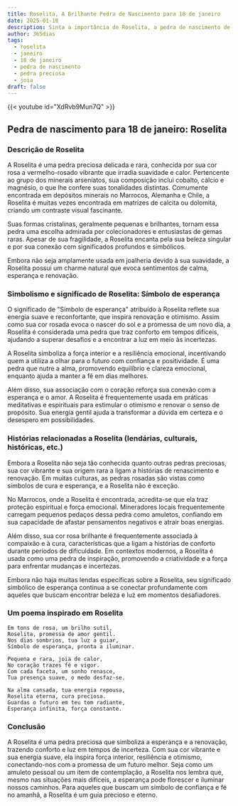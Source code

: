 ```yaml
---
title: Roselita, A Brilhante Pedra de Nascimento para 18 de janeiro
date: 2025-01-18
description: Sinta a importância de Roselita, a pedra de nascimento de 18 de janeiro que simboliza Símbolo de esperança. Deixe que sua beleza e significado iluminem seu dia.
author: 365dias
tags:
  - roselita
  - janeiro
  - 18 de janeiro
  - pedra de nascimento
  - pedra preciosa
  - joia
draft: false
---
```


{{< youtube id="XdRvb9Mun7Q" >}}


## Pedra de nascimento para 18 de janeiro: Roselita

### Descrição de Roselita

A Roselita é uma pedra preciosa delicada e rara, conhecida por sua cor rosa a vermelho-rosado vibrante que irradia suavidade e calor. Pertencente ao grupo dos minerais arseniatos, sua composição inclui cobalto, cálcio e magnésio, o que lhe confere suas tonalidades distintas. Comumente encontrada em depósitos minerais no Marrocos, Alemanha e Chile, a Roselita é muitas vezes encontrada em matrizes de calcita ou dolomita, criando um contraste visual fascinante.

Suas formas cristalinas, geralmente pequenas e brilhantes, tornam essa pedra uma escolha admirada por colecionadores e entusiastas de gemas raras. Apesar de sua fragilidade, a Roselita encanta pela sua beleza singular e por sua conexão com significados profundos e simbólicos.

Embora não seja amplamente usada em joalheria devido à sua suavidade, a Roselita possui um charme natural que evoca sentimentos de calma, esperança e renovação.

### Simbolismo e significado de Roselita: Símbolo de esperança

O significado de "Símbolo de esperança" atribuído à Roselita reflete sua energia suave e reconfortante, que inspira renovação e otimismo. Assim como sua cor rosada evoca o nascer do sol e a promessa de um novo dia, a Roselita é considerada uma pedra que traz conforto em tempos difíceis, ajudando a superar desafios e a encontrar a luz em meio às incertezas.

A Roselita simboliza a força interior e a resiliência emocional, incentivando quem a utiliza a olhar para o futuro com confiança e positividade. É uma pedra que nutre a alma, promovendo equilíbrio e clareza emocional, enquanto ajuda a manter a fé em dias melhores.

Além disso, sua associação com o coração reforça sua conexão com a esperança e o amor. A Roselita é frequentemente usada em práticas meditativas e espirituais para estimular o otimismo e renovar o senso de propósito. Sua energia gentil ajuda a transformar a dúvida em certeza e o desespero em possibilidades.

### Histórias relacionadas a Roselita (lendárias, culturais, históricas, etc.)

Embora a Roselita não seja tão conhecida quanto outras pedras preciosas, sua cor vibrante e sua origem rara a ligam a histórias de renascimento e renovação. Em muitas culturas, as pedras rosadas são vistas como símbolos de cura e esperança, e a Roselita não é exceção.

No Marrocos, onde a Roselita é encontrada, acredita-se que ela traz proteção espiritual e força emocional. Mineradores locais frequentemente carregam pequenos pedaços dessa pedra como amuletos, confiando em sua capacidade de afastar pensamentos negativos e atrair boas energias.

Além disso, sua cor rosa brilhante é frequentemente associada à compaixão e à cura, características que a ligam a histórias de conforto durante períodos de dificuldade. Em contextos modernos, a Roselita é usada como uma pedra de inspiração, promovendo a criatividade e a força para enfrentar mudanças e incertezas.

Embora não haja muitas lendas específicas sobre a Roselita, seu significado simbólico de esperança continua a se conectar profundamente com aqueles que buscam encontrar beleza e luz em momentos desafiadores.

### Um poema inspirado em Roselita

```
Em tons de rosa, um brilho sutil,  
Roselita, promessa de amor gentil.  
Nos dias sombrios, tua luz a guiar,  
Símbolo de esperança, pronta a iluminar.  

Pequena e rara, joia de calor,  
No coração trazes fé e vigor.  
Com cada faceta, um sonho renasce,  
Tua presença suave, o medo desfaz-se.  

Na alma cansada, tua energia repousa,  
Roselita eterna, cura preciosa.  
Guardas o futuro em teu tom radiante,  
Esperança infinita, força constante.  
```

### Conclusão

A Roselita é uma pedra preciosa que simboliza a esperança e a renovação, trazendo conforto e luz em tempos de incerteza. Com sua cor vibrante e sua energia suave, ela inspira força interior, resiliência e otimismo, conectando-nos com a promessa de um futuro melhor. Seja como um amuleto pessoal ou um item de contemplação, a Roselita nos lembra que, mesmo nas situações mais difíceis, a esperança pode florescer e iluminar nossos caminhos. Para aqueles que buscam um símbolo de confiança e fé no amanhã, a Roselita é um guia precioso e eterno.
